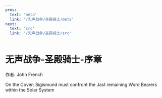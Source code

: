 ```yaml
---
prev:
  text: 'meta'
  link: '/无声战争/圣殿骑士/meta'
next:
  text: 'src'
  link: '/无声战争/圣殿骑士/src'
---
```


# 无声战争-圣殿骑士-序章

作者: John French

On the Cover: Sigismund must confront the Jast remaining Word Bearers within the Solar System
